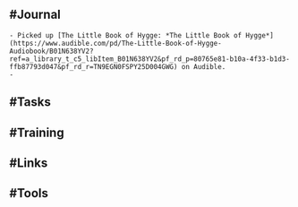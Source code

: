 ## #Journal
	- Picked up [The Little Book of Hygge: *The Little Book of Hygge*](https://www.audible.com/pd/The-Little-Book-of-Hygge-Audiobook/B01N638YV2?ref=a_library_t_c5_libItem_B01N638YV2&pf_rd_p=80765e81-b10a-4f33-b1d3-ffb87793d047&pf_rd_r=TN9EGN0FSPY25D004GWG) on Audible.
	-
## #Tasks
## #Training
## #Links
## #Tools